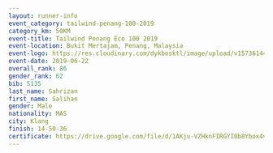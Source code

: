 ```yaml
--- 
layout: runner-info 
event_category: tailwind-penang-100-2019 
category_km: 50KM 
event-title: Tailwind Penang Eco 100 2019 
event-location: Bukit Mertajam, Penang, Malaysia 
event-logo: https://res.cloudinary.com/dykbosktl/image/upload/v1573614442/Logo/Logo_gqlzi3.jpg 
event-date: 2019-06-22 
overall_rank: 86
gender_rank: 62
bib: 5135
last_name: Sahrizan
first_name: Salihan
gender: Male
nationality: MAS
city: Klang
finish: 14-50-36
certificate: https://drive.google.com/file/d/1AKju-VZHknFIRGYI0b8Ybox4vg0s-VZk/view?usp=sharing
--- 
```

